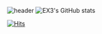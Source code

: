 
<!--
**EX3exp/EX3exp** is a ✨ _special_ ✨ repository because its `README.md` (this file) appears on your GitHub profile.

Here are some ideas to get you started:

- 🔭 I’m currently working on ...
- 🌱 I’m currently learning ...
- 👯 I’m looking to collaborate on ...
- 🤔 I’m looking for help with ...
- 💬 Ask me about ...
- 📫 How to reach me: ...
- 😄 Pronouns: ...
- ⚡ Fun fact: ...
-->

![header](https://capsule-render.vercel.app/api?type=waving&color=0:38f9fc,100:0cf70c&reversal=true&height=180&section=header&text=%20EX3%20&desc=%20&animation=twinkling&fontSize=58&fontColor=38754f&fontAlignY=32&stroke=f5faf7&strokeWidth=3)
![EX3's GitHub stats](https://github-readme-stats.vercel.app/api?username=EX3exp&show_icons=true&theme=transparent&card_width=855&include_all_commits=true&ring_color=0fab2c&text_color=0fab9e&title_color=0fab2c&icon_color=0fab2c)

[![Hits](https://hits.seeyoufarm.com/api/count/incr/badge.svg?url=https%3A%2F%2Fgithub.com%2FEX3exp&count_bg=%2379C83D&title_bg=%23555555&icon=&icon_color=%23E7E7E7&title=VISITORS&edge_flat=true)](https://hits.seeyoufarm.com)
